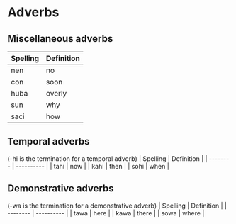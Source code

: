# Adverbs

## Miscellaneous adverbs

| Spelling | Definition |
| -------- | ---------- |
| nen | no |
| con | soon |
| huba | overly |
| sun | why |
| saci | how |

## Temporal adverbs

(-hi is the termination for a temporal adverb)
| Spelling | Definition |
| -------- | ---------- |
| tahi | now |
| kahi | then |
| sohi | when |

## Demonstrative adverbs

(-wa is the termination for a demonstrative adverb)
| Spelling | Definition |
| -------- | ---------- |
| tawa | here |
| kawa | there |
| sowa | where |

